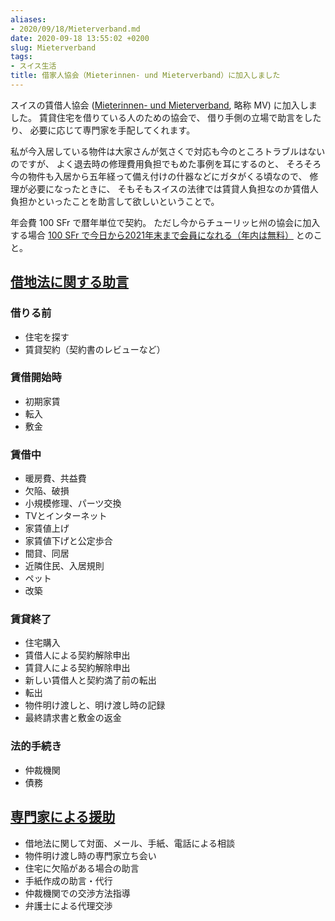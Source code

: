 ```yaml
---
aliases:
- 2020/09/18/Mieterverband.md
date: 2020-09-18 13:55:02 +0200
slug: Mieterverband
tags:
- スイス生活
title: 借家人協会（Mieterinnen- und Mieterverband）に加入しました
---
```

スイスの賃借人協会 ([Mieterinnen- und Mieterverband](https://www.mieterverband.ch/), 略称 MV) に加入しました。
賃貸住宅を借りている人のための協会で、
借り手側の立場で助言をしたり、
必要に応じて専門家を手配してくれます。

私が今入居している物件は大家さんが気さくで対応も今のところトラブルはないのですが、
よく退去時の修理費用負担でもめた事例を耳にするのと、
そろそろ今の物件も入居から五年経って備え付けの什器などにガタがくる頃なので、
修理が必要になったときに、
そもそもスイスの法律では賃貸人負担なのか賃借人負担かといったことを助言して欲しいということで。

年会費 100 SFr で暦年単位で契約。
ただし今からチューリッヒ州の協会に加入する場合 [100 SFr で今日から2021年末まで会員になれる（年内は無料）](https://www.mieterverband.ch/mv-zh/news/hausnachrichten/gratis-bis-jahresende.html) とのこと。


## [借地法に関する助言](https://www.mieterverband.ch/mv/mietrecht-beratung/ratgeber-mietrecht/top-themen.html)

### 借りる前

* 住宅を探す
* 賃貸契約（契約書のレビューなど）

### 賃借開始時

* 初期家賃
* 転入
* 敷金

### 賃借中

* 暖房費、共益費
* 欠陥、破損
* 小規模修理、パーツ交換
* TVとインターネット
* 家賃値上げ
* 家賃値下げと公定歩合
* 間貸、同居
* 近隣住民、入居規則
* ペット
* 改築

### 賃貸終了

* 住宅購入
* 賃借人による契約解除申出
* 賃貸人による契約解除申出
* 新しい賃借人と契約満了前の転出
* 転出
* 物件明け渡しと、明け渡し時の記録
* 最終請求書と敷金の返金

### 法的手続き

* 仲裁機関
* 債務

## [専門家による援助](https://www.mieterverband.ch/mv-zh/hilfe-von-fachleuten.html)

* 借地法に関して対面、メール、手紙、電話による相談
* 物件明け渡し時の専門家立ち会い
* 住宅に欠陥がある場合の助言
* 手紙作成の助言・代行
* 仲裁機関での交渉方法指導
* 弁護士による代理交渉